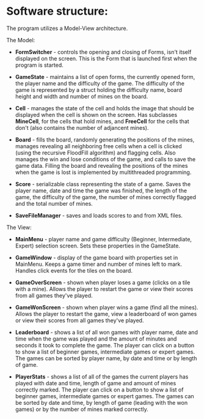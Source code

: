 # Software structure:

The program utilizes a Model-View architecture.


The Model:

- **FormSwitcher** - controls the opening and closing of Forms, isn't itself displayed on the screen. This is the Form that is launched first when the program is started.

- **GameState** -  maintains a list of open forms, the currently opened form, the player name and the difficulty of the game. The difficulty of the game is represented by a struct holding the difficulty name, board height and width and number of mines on the board.

- **Cell** - manages the state of the cell and holds the image that should be displayed when the cell is shown on the screen. Has subclasses **MineCell**, for the cells that hold mines, and **FreeCell** for the cells that don't (also contains the number of adjancent mines).

- **Board** - fills the board, randomly generating the positions of the mines, manages revealing all neighboring free cells when a cell is clicked (using the recursive FloodFill algorithm) and flagging cells. Also manages the win and lose conditions of the game, and calls to save the game data. Filling the board and revealing the positions of the mines when the game is lost is implemented by multithreaded programming.

- **Score** - serializable class representing the state of a game. Saves the player name, date and time the game was finished, the length of the game, the difficulty of the game, the number of mines correctly flagged and the total number of mines.

- **SaveFileManager** - saves and loads scores to and from XML files.



The View:

- **MainMenu** - player name and game difficulty (Beginner, Intermediate, Expert) selection screen. Sets these properties in the GameState.

- **GameWindow** - display of the game board with properties set in MainMenu. Keeps a game timer and number of mines left to mark. Handles click events for the tiles on the board.

- **GameOverScreen** - shown when player loses a game (clicks on a tile with a mine). Allows the player to restart the game or view their scores from all games they've played.

- **GameWonScreen** - shown when player wins a game (find all the mines). Allows the player to restart the game, view a leaderboard of won games or view their scores from all games they've played.

- **Leaderboard** - shows a list of all won games with player name, date and time when the game was played and the amount of minutes and seconds it took to complete the game. The player can click on a button to show a list of beginner games, intermediate games or expert games. The games can be sorted by player name, by date and time or by length of game.

- **PlayerStats** - shows a list of all of the games the current players has played with date and time, length of game and amount of mines correctly marked. The player can click on a button to show a list of beginner games, intermediate games or expert games. The games can be sorted by date and time, by length of game (leading with the won games) or by the number of mines marked correctly.